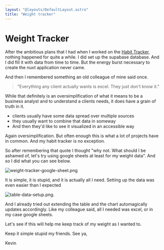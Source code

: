 ```yaml
---
layout: "@layouts/DefaultLayout.astro"
title: "Weight tracker"
---
```


# Weight Tracker

After the ambitious plans that I had when I worked on
the [Habit Tracker](/blog/2025-03-07%20Habbit%20Tracker-%20The%20beginning), nothing happened for quite a while.
I did set up the supabase database. And I did fill it with data from time to time. But the energy burst necessary to
create the nuxt application never came.

And then I remembered something an old colleague of mine said once.

> "Everything any client actually wants is excel. They just don't know it."

While that definitely is an oversimplification of what it means to be a business analyst and to understand a clients
needs, it does have a grain of truth in it.

- clients usually have some data spread over multiple sources
- they usually want to combine that data in someway
- And then they'd like to see it visualized in an accessible way

Again oversimplification. But often enough this is what a lot of projects have in common. And my habit tracker is no exception.

So after remembering that quote I thought "why not. What should I be ashamed of, let's try using google sheets at least for my weight data". And so I did what you can see below. 

![weight-tracker-google-sheet.png](@assets/habbit-tracker/weight-tracker-google-sheet.png)

It is simple, it is stupid, and it is actually all I need. Setting up the data was even easier than I expected

![table-data-setup.png](@assets/habbit-tracker/table-data-setup.png). 

And I already tried out extending the table and the chart automagically updates accordingly. Like my colleague said, 
all I needed was excel, or in my case google sheets. 

Let's see if this will help me keep track of my weight as I wanted to. 

Keep it simple stupid my friends. See ya, 

Kevin